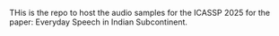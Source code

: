 THis is the repo to host the audio samples for the ICASSP 2025 for the paper: Everyday Speech in Indian Subcontinent.

